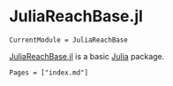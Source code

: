 # JuliaReachBase.jl

```@meta
CurrentModule = JuliaReachBase
```

[JuliaReachBase.jl](http://github.com/JuliaReach/JuliaReachBase.jl) is a basic
[Julia](http://julialang.org) package.

```@contents
Pages = ["index.md"]
```
